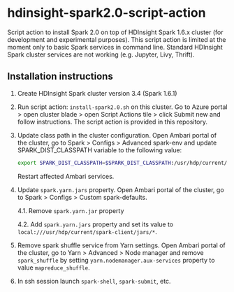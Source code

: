 # hdinsight-spark2.0-script-action
Script action to install Spark 2.0 on top of HDInsight Spark 1.6.x cluster (for development and experimental purposes).
This script action is limited at the moment only to basic Spark services in command line. Standard HDInsight Spark cluster services are not working (e.g. Jupyter, Livy, Thrift).

## Installation instructions

1. Create HDInsight Spark cluster version 3.4 (Spark 1.6.1)
2. Run script action: `install-spark2.0.sh` on this cluster. Go to Azure portal > open cluster blade > open Script Actions tile > click Submit new and follow instructions. The script action is provided in this repository.
3. Update class path in the cluster configuration. Open Ambari portal of the cluster, go to Spark > Configs > Advanced spark-env and update SPARK_DIST_CLASSPATH variable to the following value:

	```bash
	export SPARK_DIST_CLASSPATH=$SPARK_DIST_CLASSPATH:/usr/hdp/current/spark-historyserver/conf/:/usr/hdp/2.4.2.4-5/spark/jars/datanucleus-api-jdo-3.2.6.jar:/usr/hdp/2.4.2.4-5/spark/jars/datanucleus-rdbms-3.2.9.jar:/usr/hdp/2.4.2.4-5/spark/jars/datanucleus-core-3.2.10.jar:/etc/hadoop/conf/:/usr/lib/hdinsight-datalake/*:/usr/hdp/2.4.2.4-5/hadoop/lib/hadoop-lzo-0.6.0.2.4.2.4-5.jar:/usr/hdp/current/hadoop-client/hadoop-azure.jar:/usr/hdp/current/hadoop-client/lib/azure-storage-2.2.0.jar:/usr/lib/hdinsight-logging/mdsdclient-1.0.jar:/usr/lib/hdinsight-logging/microsoft-log4j-etwappender-1.0.jar:/usr/lib/hdinsight-logging/json-simple-1.1.jar:/usr/hdp/2.4.2.4-5/hadoop/client/slf4j-log4j12.jar:/usr/hdp/2.4.2.4-5/hadoop/client/slf4j-api.jar:/usr/hdp/2.4.2.4-5/hadoop/hadoop-common.jar:/usr/hdp/2.4.2.4-5/hadoop/hadoop-azure.jar:/usr/hdp/2.4.2.4-5/hadoop/client/log4j.jar:/usr/hdp/2.4.2.4-5/hadoop/client/commons-configuration-1.6.jar:/usr/hdp/2.4.2.4-5/hadoop/lib/*:/usr/hdp/2.4.2.4-5/hadoop/client/*:/usr/hdp/2.4.2.4-5/spark/conf/:/usr/hdp/2.4.2.4-5/hadoop-yarn/hadoop-yarn-server-web-proxy.jar:/usr/hdp/2.4.2.4-5/spark/jars/spark-yarn_2.11-2.0.0.jar:/usr/hdp/2.4.2.4-5/spark/jars/*:
	```

	Restart affected Ambari services.

4. Update `spark.yarn.jars` property. Open Ambari portal of the cluster, go to Spark > Configs > Custom spark-defaults.
	
	4.1. Remove `spark.yarn.jar` property
	
	4.2. Add `spark.yarn.jars` property and set its value to `local:///usr/hdp/current/spark-client/jars/*`.

5. Remove spark shuffle service from Yarn settings. Open Ambari portal of the cluster, go to Yarn > Advanced > Node manager and remove `spark_shuffle` by setting `yarn.nodemanager.aux-services` property to value `mapreduce_shuffle`.

6. In ssh session launch `spark-shell`, `spark-submit`, etc.

